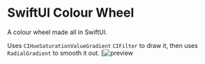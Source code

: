 # SwiftUI Colour Wheel

A colour wheel made all in SwiftUI. 

Uses `CIHueSaturationValueGradient` `CIFilter` to draw it, then uses `RadialGradient` to smooth it out.
[![preview](https://raw.githubusercontent.com/Priva28/SwiftUIColourWheel/master/preview.gif)
